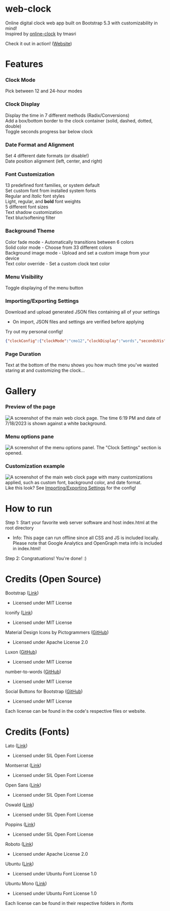 # web-clock
 Online digital clock web app built on Bootstrap 5.3 with customizability in mind!  
 Inspired by [online-clock](https://github.com/tmasri/online-clock) by tmasri  
 
 Check it out in action! ([Website](https://online-clock.pages.dev))

# Features

### Clock Mode
 Pick between 12 and 24-hour modes
### Clock Display
 Display the time in 7 different methods (Radix/Conversions)  
 Add a box/bottom border to the clock container (solid, dashed, dotted, double)  
 Toggle seconds progress bar below clock
### Date Format and Alignment
 Set 4 different date formats (or disable!)  
 Date position alignment (left, center, and right)
### Font Customization
 13 predefined font families, or system default  
 Set custom font from installed system fonts  
 Regular and _Italic_ font styles  
 Light, regular, and **bold** font weights  
 5 different font sizes  
 Text shadow customization  
 Text blur/softening filter
### Background Theme
 Color fade mode - Automatically transitions between 6 colors  
 Solid color mode - Choose from 33 different colors  
 Background image mode - Upload and set a custom image from your device  
 Text color override - Set a custom clock text color
### Menu Visibility
 Toggle displaying of the menu button
### Importing/Exporting Settings
 Download and upload generated JSON files containing all of your settings  
 - On import, JSON files and settings are verified before applying

 Try out my personal config!  
```json
{"clockConfig":{"clockMode":"cmo12","clockDisplay":"words","secondsVis":"sviN","dateFormat":"DDDD","dateAlign":"dpoL","borderMode":"btyD","borderStyle":"solid","secondsBarVis":"sbaB"},"fontConfig":{"fontFamily":"Montserrat","fontStyle":"fstR","fontWeight":"fweB","fontSize":"10vw","dropShadow":"2","blurAmount":"0"},"displaySettings":{"menuVisibility":false},"colorTheme":{"colorMode":"solidmode","solidColor":"#2B4771","textColorMode":"tcovO","textColorValue":"#85a3ff","bgImage":"","bgImageSize":""},"exportTimestamp":"Thanks for trying my personal config! -iKarTehFox","version":4}
```
### Page Duration
 Text at the bottom of the menu shows you how much time you've wasted staring at and customizing the clock...
 
# Gallery
### Preview of the page  
 ![A screenshot of the main web clock page. The time 6:19 PM and date of 7/18/2023 is shown against a white background.](/assets/images/main.png)  
### Menu options pane
 ![A screenshot of the menu options panel. The "Clock Settings" section is opened.](/assets/images/menu.png)  
### Customization example
 ![A screenshot of the main web clock page with many customizations applied, such as custom font, background color, and date format.](/assets/images/customizable.png)  
 Like this look? See [Importing/Exporting Settings](https://github.com/iKarTehFox/web-clock#importingexporting-settings) for the config!
 
# How to run
 Step 1: Start your favorite web server software and host index.html at the root directory  
 - Info: This page can run offline since all CSS and JS is included locally. Please note that Google Analytics and OpenGraph meta info is included in index.html!

 Step 2: Congratuations! You're done! :)
 
# Credits (Open Source)
 
 Bootstrap ([Link](https://getbootstrap.com/))
 - Licensed under MIT License
 
 Iconify ([Link](https://iconify.design))
 - Licensed under MIT License
 
 Material Design Icons by Pictogrammers ([GitHub](https://github.com/Templarian/MaterialDesign))
 - Licensed under Apache License 2.0
 
 Luxon ([GitHub](https://github.com/moment/luxon))
 - Licensed under MIT License
 
 number-to-words ([GitHub](https://github.com/marlun78/number-to-words))
 - Licensed under MIT License
 
 Social Buttons for Bootstrap ([GitHub](https://github.com/lipis/bootstrap-social))
 - Licensed under MIT License
 
 Each license can be found in the code's respective files or website.
 
# Credits (Fonts)
 
 Lato ([Link](https://fonts.google.com/specimen/Lato))
 - Licensed under SIL Open Font License
 
 Montserrat ([Link](https://fonts.google.com/specimen/Montserrat))
 - Licensed under SIL Open Font License
 
 Open Sans ([Link](https://fonts.google.com/specimen/Open+Sans))
 - Licensed under SIL Open Font License
 
 Oswald ([Link](https://fonts.google.com/specimen/Oswald))
 - Licensed under SIL Open Font License
 
 Poppins ([Link](https://fonts.google.com/specimen/Poppins))
 - Licensed under SIL Open Font License
 
 Roboto ([Link](https://fonts.google.com/specimen/Roboto))
 - Licensed under Apache License 2.0
 
 Ubuntu ([Link](https://fonts.google.com/specimen/Ubuntu))
 - Licensed under Ubuntu Font License 1.0
 
 Ubuntu Mono ([Link](https://fonts.google.com/specimen/Ubuntu+Mono))
 - Licensed under Ubuntu Font License 1.0
 
 Each license can be found in their respective folders in /fonts
